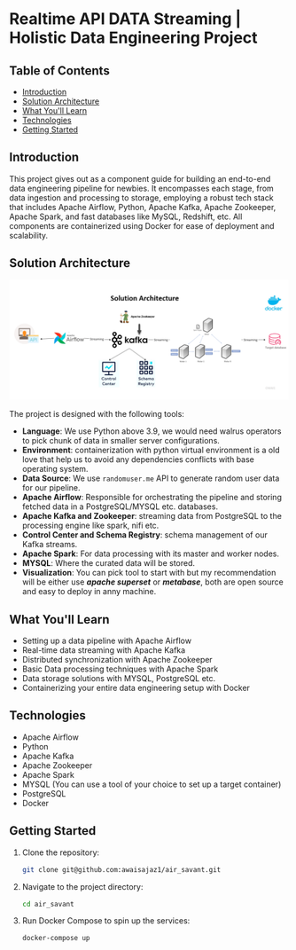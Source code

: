 # Realtime API DATA Streaming | Holistic Data Engineering Project

## Table of Contents
- [Introduction](#introduction)
- [Solution Architecture](#solution-architecture)
- [What You'll Learn](#what-youll-learn)
- [Technologies](#technologies)
- [Getting Started](#getting-started)

## Introduction

This project gives out as a component guide for building an end-to-end data engineering pipeline for newbies. It encompasses each stage, from data ingestion and processing to storage, employing a robust tech stack that includes Apache Airflow, Python, Apache Kafka, Apache Zookeeper, Apache Spark, and fast databases like MySQL, Redshift, etc. All components are containerized using Docker for ease of deployment and scalability.

## Solution Architecture

![Solution Architecture](https://github.com/awaisajaz1/air_savant/blob/main/DE%20Architecture.png)


The project is designed with the following tools:

- **Language**: We use Python above 3.9, we would need walrus operators to pick chunk of data in smaller server configurations.
- **Environment**: containerization with python virtual environment is a old love that help us to avoid any dependencies conflicts with base operating system. 
- **Data Source**: We use `randomuser.me` API to generate random user data for our pipeline.
- **Apache Airflow**: Responsible for orchestrating the pipeline and storing fetched data in a PostgreSQL/MYSQL etc. databases.
- **Apache Kafka and Zookeeper**: streaming data from PostgreSQL to the processing engine like spark, nifi etc.
- **Control Center and Schema Registry**: schema management of our Kafka streams.
- **Apache Spark**: For data processing with its master and worker nodes.
- **MYSQL**: Where the curated data will be stored.
- **Visualization**: You can pick tool to start with but my recommendation will be either use ***apache superset*** or ***metabase***, both are open source and easy to deploy in anny machine.

## What You'll Learn

- Setting up a data pipeline with Apache Airflow
- Real-time data streaming with Apache Kafka
- Distributed synchronization with Apache Zookeeper
- Basic Data processing techniques with Apache Spark
- Data storage solutions with MYSQL, PostgreSQL etc.
- Containerizing your entire data engineering setup with Docker

## Technologies

- Apache Airflow
- Python
- Apache Kafka
- Apache Zookeeper
- Apache Spark
- MYSQL (You can use a tool of your choice to set up a target container)
- PostgreSQL
- Docker

## Getting Started

1. Clone the repository:
    ```bash
    git clone git@github.com:awaisajaz1/air_savant.git
    ```

2. Navigate to the project directory:
    ```bash
    cd air_savant
    ```

3. Run Docker Compose to spin up the services:
    ```bash
    docker-compose up
    ```